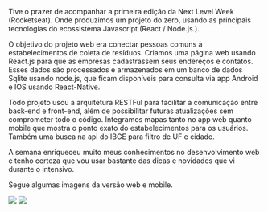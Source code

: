 Tive o prazer de acompanhar a primeira edição da Next Level Week (Rocketseat). Onde produzimos um projeto do zero, usando as principais tecnologias do ecossistema Javascript (React / Node.js.).

O objetivo do projeto web era conectar pessoas comuns à estabelecimentos de coleta de resíduos. Criamos uma página web usando React.js para que as empresas cadastrassem seus endereços e contatos. Esses dados são processados e armazenados em um banco de dados Sqlite usando node.js, que ficam disponíveis para consulta via app Android e IOS usando React-Native.

Todo projeto usou a arquitetura RESTFul para facilitar a comunicação entre back-end e front-end, além de possibilitar futuras atualizações sem comprometer todo o código. Integramos mapas tanto no app web quanto mobile que mostra o ponto exato do estabelecimentos para os usuários. Também uma busca na api do IBGE para filtro de UF e cidade.

A semana enriqueceu muito meus conhecimentos no desenvolvimento web e tenho certeza que vou usar bastante das dicas e novidades que vi durante o intensivo.


Segue algumas imagens da versão web e mobile.



<img src="https://uploaddeimagens.com.br/images/002/703/913/original/WEB_HOME.png?1591982840">
<img src="https://uploaddeimagens.com.br/images/002/703/916/original/Web_Cadastro.png?1591982952">

